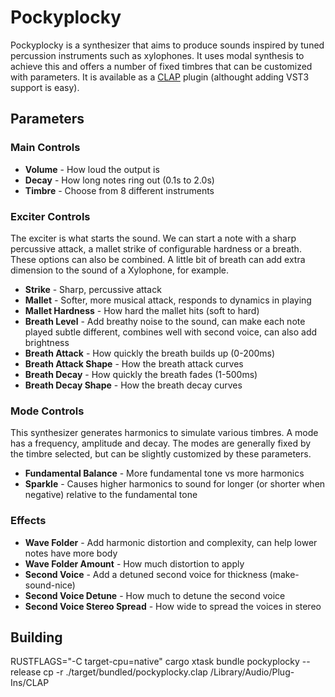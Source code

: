 # Pockyplocky

Pockyplocky is a synthesizer that aims to produce sounds inspired by tuned percussion instruments such as xylophones. It uses modal synthesis to achieve this and offers a number of fixed timbres that can be customized with parameters. It is available as a [CLAP](https://cleveraudio.org/) plugin (althought adding VST3 support is easy).

## Parameters

### Main Controls

- **Volume** - How loud the output is
- **Decay** - How long notes ring out (0.1s to 2.0s)
- **Timbre** - Choose from 8 different instruments

### Exciter Controls

The exciter is what starts the sound. We can start a note with a sharp percussive attack, a mallet strike of configurable hardness or a breath. These options can also be combined. A little bit of breath can add extra dimension to the sound of a Xylophone, for example.

- **Strike** - Sharp, percussive attack
- **Mallet** - Softer, more musical attack, responds to dynamics in playing
- **Mallet Hardness** - How hard the mallet hits (soft to hard)
- **Breath Level** - Add breathy noise to the sound, can make each note played subtle different, combines well with second voice, can also add brightness
- **Breath Attack** - How quickly the breath builds up (0-200ms)
- **Breath Attack Shape** - How the breath attack curves
- **Breath Decay** - How quickly the breath fades (1-500ms)
- **Breath Decay Shape** - How the breath decay curves

### Mode Controls

This synthesizer generates harmonics to simulate various timbres. A mode has a frequency, amplitude and decay. The modes are generally fixed by the timbre selected, but can be slightly customized by these parameters.

- **Fundamental Balance** - More fundamental tone vs more harmonics
- **Sparkle** - Causes higher harmonics to sound for longer (or shorter when negative) relative to the fundamental tone

### Effects

- **Wave Folder** - Add harmonic distortion and complexity, can help lower notes have more body
- **Wave Folder Amount** - How much distortion to apply
- **Second Voice** - Add a detuned second voice for thickness (make-sound-nice)
- **Second Voice Detune** - How much to detune the second voice
- **Second Voice Stereo Spread** - How wide to spread the voices in stereo

## Building

RUSTFLAGS="-C target-cpu=native" cargo xtask bundle pockyplocky --release
cp -r ./target/bundled/pockyplocky.clap /Library/Audio/Plug-Ins/CLAP
